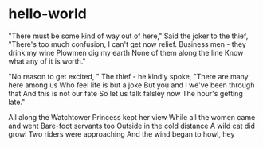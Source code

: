 # hello-world



"There must be some kind of way out of here,"
Said the joker to the thief,
"There's too much confusion, I can't get now relief.
Business men - they drink my wine
Plowmen dig my earth
None of them along the line
Know what any of it is worth."

"No reason to get excited, "
The thief - he kindly spoke,
"There are many here among us
Who feel life is but a joke
But you and I we've been through that
And this is not our fate
So let us talk falsley now
The hour's getting late."

All along the Watchtower
Princess kept her view
While all the women came and went
Bare-foot servants too
Outside in the cold distance
A wild cat did growl
Two riders were approaching 
And the wind began to howl, hey
